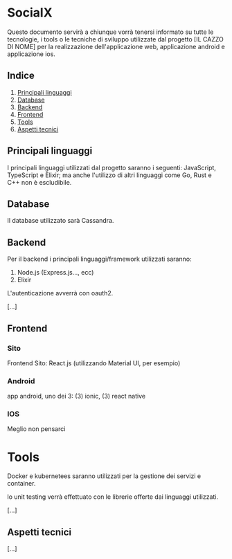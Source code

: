 # SocialX

Questo documento servirà a chiunque vorrà tenersi informato su tutte le tecnologie, 
i tools o le tecniche di sviluppo utilizzate dal progetto [IL CAZZO DI NOME] per la realizzazione
dell'applicazione web, applicazione android e applicazione ios.

## Indice

1. [Principali linguaggi](#pl)
2. [Database](#db)
3. [Backend](#be)
4. [Frontend](#fe)
5. [Tools](#tl)
6. [Aspetti tecnici](#at)

## Principali linguaggi <a name="pl"></a>

I principali linguaggi utilizzati dal progetto saranno i seguenti: JavaScript, TypeScript e Elixir;
ma anche l'utilizzo di altri linguaggi come Go, Rust e C++ non è escludibile. 

## Database <a name="db"></a>

Il database utilizzato sarà Cassandra.

## Backend <a name="be"></a>

Per il backend i principali linguaggi/framework utilizzati saranno: 
1. Node.js (Express.js..., ecc)
2. Elixir 

L'autenticazione avverrà con oauth2.

[...]

## Frontend <a name="fe"></a>

### Sito

Frontend Sito: React.js (utilizzando Material UI, per esempio)

### Android

app android, uno dei 3: (3) ionic, (3) react native

### IOS

Meglio non pensarci

# Tools <a name="tl"></a>

Docker e kubernetees saranno utilizzati per la gestione dei servizi e container.

lo unit testing verrà effettuato con le librerie offerte dai linguaggi utilizzati.

[...]

## Aspetti tecnici <a name="at"></a>

[...]
